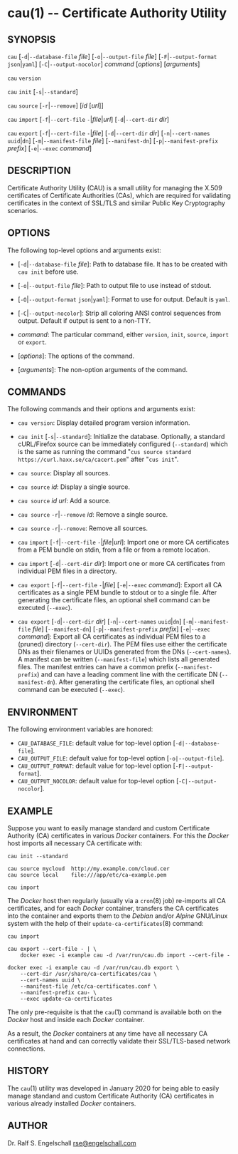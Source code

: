 
# cau(1) -- Certificate Authority Utility

## SYNOPSIS

`cau`
\[`-d`|`--database-file` *file*\]
\[`-o`|`--output-file` *file*\]
\[`-F`|`--output-format` `json`|`yaml`\]
\[`-C`|`--output-nocolor`\]
*command*
\[*options*\]
\[*arguments*\]

`cau`
`version`

`cau`
`init`
\[`-s`|`--standard`\]

`cau`
`source`
\[`-r`|`--remove`\]
\[*id* \[*url*\]\]

`cau`
`import`
\[`-f`|`--cert-file` `-`|*file*|*url*\]
\[`-d`|`--cert-dir` *dir*\]

`cau`
`export`
\[`-f`|`--cert-file` `-`|*file*\]
\[`-d`|`--cert-dir` *dir*\]
\[`-n`|`--cert-names` `uuid`|`dn`\]
\[`-m`|`--manifest-file` *file*\]
\[`--manifest-dn`\]
\[`-p`|`--manifest-prefix` *prefix*\]
\[`-e`|`--exec` *command*\]

## DESCRIPTION

Certificate Authority Utility (CAU) is a small utility for managing the
X.509 certificates of Certificate Authorities (CAs), which are required
for validating certificates in the context of SSL/TLS and similar Public
Key Cryptography scenarios.

## OPTIONS

The following top-level options and arguments exist:

- \[`-d`|`--database-file` *file*\]:
  Path to database file. It has to be created with `cau init` before use.

- \[`-o`|`--output-file` *file*\]:
  Path to output file to use instead of stdout.

- \[`-O`|`--output-format` `json`|`yaml`\]:
  Format to use for output. Default is `yaml`.

- \[`-C`|`--output-nocolor`\]:
  Strip all coloring ANSI control sequences from output.
  Default if output is sent to a non-TTY.

- *command*:
  The particular command, either `version`, `init`, `source`, `import` or `export`.

- \[*options*\]:
  The options of the command.

- \[*arguments*\]:
  The non-option arguments of the command.

## COMMANDS

The following commands and their options and arguments exist:

- `cau version`:
  Display detailed program version information.

- `cau init` \[`-s`|`--standard`\]:
  Initialize the database. Optionally, a standard cURL/Firefox source can
  be immediately configured (`--standard`) which is the same as running
  the command "`cus source standard https://curl.haxx.se/ca/cacert.pem`"
  after "`cus init`".

- `cau source`:
  Display all sources.

- `cau source` *id*:
  Display a single source.

- `cau source` *id* *url*:
  Add a source.

- `cau source` `-r`|`--remove` *id*:
  Remove a single source.

- `cau source` `-r`|`--remove`:
  Remove all sources.

- `cau` `import` \[`-f`|`--cert-file` `-`|*file*|*url*\]:
  Import one or more CA certificates from a PEM bundle on stdin, from a file or from a remote location.

- `cau` `import` \[`-d`|`--cert-dir` *dir*\]:
  Import one or more CA certificates from individual PEM files in a directory.

- `cau export` \[`-f`|`--cert-file` `-`|*file*\] \[`-e`|`--exec` *command*\]:
  Export all CA certificates as a single PEM bundle to stdout or to a
  single file. After generating the certificate files, an optional shell
  command can be executed (`--exec`).

- `cau export` \[`-d`|`--cert-dir` *dir*\]
  \[`-n`|`--cert-names` `uuid`|`dn`\]
  \[`-m`|`--manifest-file` *file*\]
  \[`--manifest-dn`\]
  \[`-p`|`--manifest-prefix` *prefix*\]
  \[`-e`|`--exec` *command*\]:
  Export all CA certificates as individual PEM files to a (pruned)
  directory (`--cert-dir`). The PEM files use either the certificate DNs
  as their filenames or UUIDs generated from the DNs (`--cert-names`).
  A manifest can be written (`--manifest-file`) which lists all
  generated files. The manifest entries can have a common prefix
  (`--manifest-prefix`) and can have a leading comment line with the
  certificate DN (`--manifest-dn`). After generating the certificate
  files, an optional shell command can be executed (`--exec`).

## ENVIRONMENT

The following environment variables are honored:

- `CAU_DATABASE_FILE`: default value for top-level option \[`-d|--database-file`\].
- `CAU_OUTPUT_FILE`: default value for top-level option \[`-o|--output-file`\].
- `CAU_OUTPUT_FORMAT`: default value for top-level option \[`-F|--output-format`\].
- `CAU_OUTPUT_NOCOLOR`: default value for top-level option \[`-C|--output-nocolor`\].

## EXAMPLE

Suppose you want to easily manage standard and custom Certificate
Authority (CA) certificates in various *Docker* containers. For this the
*Docker* host imports all necessary CA certificate with:

```
cau init --standard

cau source mycloud  http://my.example.com/cloud.cer
cau source local    file:///app/etc/ca-example.pem

cau import
```

The *Docker* host then regularly (usually via a `cron`(8) job)
re-imports all CA certificates, and for each *Docker* container,
transfers the CA certificates into the container and exports them to
the *Debian* and/or *Alpine* GNU/Linux system with the help of their
`update-ca-certificates`(8) command:

```
cau import

cau export --cert-file - | \
    docker exec -i example cau -d /var/run/cau.db import --cert-file -

docker exec -i example cau -d /var/run/cau.db export \
    --cert-dir /usr/share/ca-certificates/cau \
    --cert-names uuid \
    --manifest-file /etc/ca-certificates.conf \
    --manifest-prefix cau- \
    --exec update-ca-certificates
```

The only pre-requisite is that the `cau`(1) command is available both on
the *Docker* host and inside each *Docker* container.

As a result, the *Docker* containers at any time have all necessary CA
certificates at hand and can correctly validate their SSL/TLS-based
network connections.

## HISTORY

The `cau`(1) utility was developed in January 2020 for being able
to easily manage standand and custom Certificate Authority (CA)
certificates in various already installed *Docker* containers.

## AUTHOR

Dr. Ralf S. Engelschall <rse@engelschall.com>

